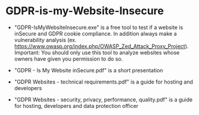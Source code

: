 # GDPR-is-my-Website-Insecure


- "GDPR-IsMyWebsiteInsecure.exe" is a free tool to test if a website is inSecure and GDPR cookie compliance. In addition always make a vulnerability analysis (ex. https://www.owasp.org/index.php/OWASP_Zed_Attack_Proxy_Project).
Important: You should only use this tool to analyze websites whose owners have given you permission to do so.

- "GDPR - Is My Website inSecure.pdf" is a short presentation

- "GDPR Websites - technical requirements.pdf" is a guide for hosting and developers

- "GDPR Websites - security, privacy, performance, quality.pdf" is a guide for hosting, developers and data protection officer
